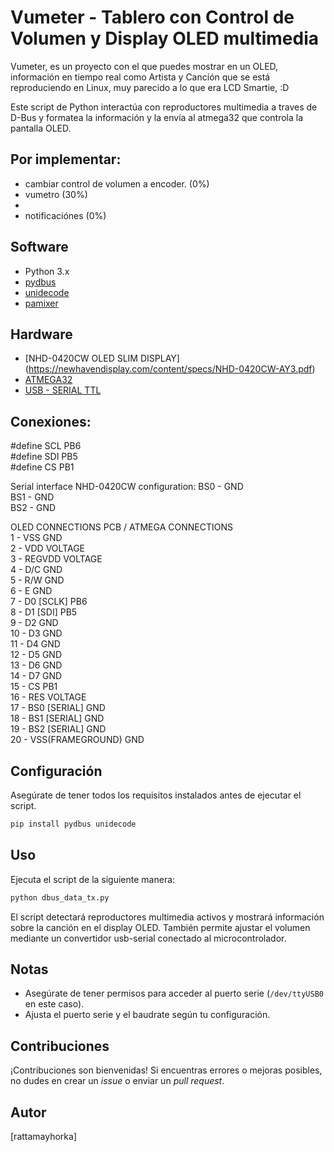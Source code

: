   


# Vumeter - Tablero con Control de Volumen y Display OLED multimedia 

Vumeter, es un proyecto con el que puedes mostrar en un OLED, información en tiempo real como Artista y Cancíón que se está reproduciendo en Linux, muy parecido a lo que era LCD Smartie, :D

Este script de Python interactúa con reproductores multimedia a traves de D-Bus y formatea la información y la envía al atmega32 que controla la pantalla OLED.

## Por implementar:
- cambiar control de volumen a encoder. (0%)
-   vumetro (30%)
- 
- notificaciónes (0%)

## Software

- Python 3.x
- [pydbus](https://pypi.org/project/pydbus/)
- [unidecode](https://pypi.org/project/Unidecode/)
- [pamixer](https://man.archlinux.org/man/pamixer.1)

## Hardware

- [NHD-0420CW OLED SLIM DISPLAY] (https://newhavendisplay.com/content/specs/NHD-0420CW-AY3.pdf)
- [ATMEGA32](https://ww1.microchip.com/downloads/en/DeviceDoc/doc2503.pdf)
- [USB - SERIAL TTL ](https://www.tostatronic.com/product/convertidor-ttl-pl2303-usb-to-rs232-ttl-converter/?gad_source=1&gclid=Cj0KCQiA67CrBhC1ARIsACKAa8TZjBnonuWXY4yLTC7wkeTdMWY1l-ocxSXjfy_Q063HC-wARc6UHUAaAhSuEALw_wcB)

## Conexiones: 

#define SCL PB6  
#define SDI PB5  
#define CS PB1  

Serial interface NHD-0420CW configuration:
BS0 - GND  
BS1 - GND  
BS2 - GND  

OLED CONNECTIONS  PCB / ATMEGA CONNECTIONS   
1  - VSS              GND  
2  - VDD              VOLTAGE  
3  - REGVDD           VOLTAGE  
4  - D/C              GND  
5  - R/W              GND  
6  - E                GND  
7  - D0 [SCLK]        PB6  
8  - D1 [SDI]         PB5  
9  - D2               GND  
10 - D3               GND  
11 - D4               GND  
12 - D5               GND  
13 - D6               GND  
14 - D7               GND  
15 - CS               PB1  
16 - RES              VOLTAGE  
17 - BS0 [SERIAL]     GND  
18 - BS1 [SERIAL]     GND  
19 - BS2 [SERIAL]     GND  
20 - VSS(FRAMEGROUND) GND  

## Configuración

Asegúrate de tener todos los requisitos instalados antes de ejecutar el script.

```bash
pip install pydbus unidecode
```
## Uso

Ejecuta el script de la siguiente manera:

```bash
python dbus_data_tx.py
```

El script detectará reproductores multimedia activos y mostrará información sobre la canción en el display OLED. También permite ajustar el volumen mediante un convertidor usb-serial conectado al microcontrolador.

## Notas

- Asegúrate de tener permisos para acceder al puerto serie (`/dev/ttyUSB0` en este caso).
- Ajusta el puerto serie y el baudrate según tu configuración.

## Contribuciones

¡Contribuciones son bienvenidas! Si encuentras errores o mejoras posibles, no dudes en crear un *issue* o enviar un *pull request*.

## Autor

[rattamayhorka]


